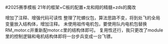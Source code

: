 #2025赛季模板
21年的框架+C板的配置+龙和翔的精髓+zds的魔改

增加了注释、增强代码可读性
整理了陀螺仪包，算法思路不变，将到处飞的全局变量放入结构体，增加注释。
未使用祖传电机包，要使用队内电机包替换RM_motor.c并重新配motor.c里的结构体即可。
复用性还行，我只更改了module里的控制逻辑和电机结构体即将一台步兵变成一台飞镖。
